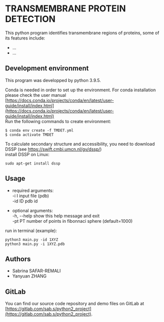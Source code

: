 # TRANSMEMBRANE PROTEIN DETECTION

This python program identifies transmembrane regions of proteins, some of its features include:
- ...
- ...


## Development environment
This program was developped by python 3.9.5. 

Conda is needed in order to set up the environment. For conda installation please check the user manual [https://docs.conda.io/projects/conda/en/latest/user-guide/install/index.html](https://docs.conda.io/projects/conda/en/latest/user-guide/install/index.html)  
Run the following commands to create environment: 
```
$ conda env create -f TMDET.yml 
$ conda activate TMDET
```
To calculate secondary structure and accessibility, you need to download DSSP (see https://swift.cmbi.umcn.nl/gv/dssp/)  
install DSSP on Linux:
```
sudo apt-get install dssp
```

Usage
-----------------------------------------------------------------------------
- required arguments:  
  -i I        input file (pdb)  
  -id ID      pdb id 

- optional arguments:  
  -h, --help  show this help message and exit  
  -pt PT      number of points in fibonnaci sphere (default=1000)

run in terminal (example):
```
python3 main.py -id 1XYZ
python3 main.py -i 1XYZ.pdb
```

Authors
-----------------------------------------------------------------------------
- Sabrina SAFAR-REMALI  
- Yanyuan ZHANG


GitLab
-----------------------------------------------------------------------------
You can find our source code repository and demo files on GitLab 
at [https://gitlab.com/sab.s/python2_project](https://gitlab.com/sab.s/python2_project). 
